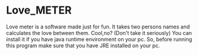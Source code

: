 # Love_METER

 Love meter is a software made just for fun. It takes two persons names and calculates the love between them. Cool,no? (Don't take it seriously)
 You can install it if you have java runtime environment on your pc. So, before running this program make sure that you have JRE installed on your pc. 
